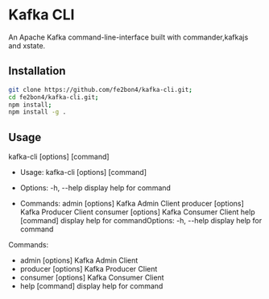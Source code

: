 # Kafka CLI

An Apache Kafka command-line-interface built with commander,kafkajs and xstate.

## Installation

```sh
git clone https://github.com/fe2bon4/kafka-cli.git;
cd fe2bon4/kafka-cli.git;
npm install;
npm install -g .
```

## Usage

kafka-cli [options] [command]

- Usage: kafka-cli [options] [command]

- Options:
  -h, --help display help for command

- Commands:
  admin [options] Kafka Admin Client
  producer [options] Kafka Producer Client
  consumer [options] Kafka Consumer Client
  help [command] display help for commandOptions:
  -h, --help display help for command

Commands:

- admin [options] Kafka Admin Client
- producer [options] Kafka Producer Client
- consumer [options] Kafka Consumer Client
- help [command] display help for command
